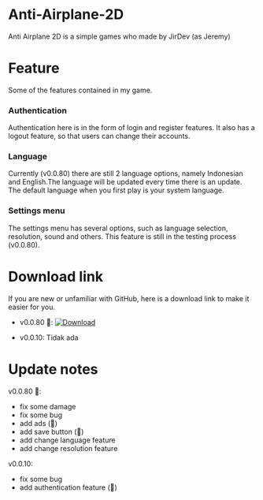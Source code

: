 # Anti-Airplane-2D
Anti Airplane 2D is a simple games who made by JirDev (as Jeremy)

# Feature
Some of the features contained in my game.

### Authentication
Authentication here is in the form of login and register features. It also has a logout feature, so that users can change their accounts.

### Language
Currently (v0.0.80) there are still 2 language options, namely Indonesian and English.The language will be updated every time there is an update. The default language when you first play is your system language.

### Settings menu
The settings menu has several options, such as language selection, resolution, sound and others. This feature is still in the testing process (v0.0.80).

# Download link
If you are new or unfamiliar with GitHub, here is a download link to make it easier for you.

- v0.0.80 🚩:
  [![Download](https://img.shields.io/badge/GitHub-black.svg?logo=data:image/svg%2bxml;base64,PHN2ZyB4bWxucz0iaHR0cDovL3d3dy53My5vcmcvMjAwMC9zdmciIHZlcnNpb249IjEiIHdpZHRoPSI2MDAiIGhlaWdodD0iNjAwIj48cGF0aCBkPSJNMTI5IDExMWMtNTUgNC05MyA2Ni05MyA3OEwwIDM5OGMtMiA3MCAzNiA5MiA2OSA5MWgxYzc5IDAgODctNTcgMTMwLTEyOGgyMDFjNDMgNzEgNTAgMTI4IDEyOSAxMjhoMWMzMyAxIDcxLTIxIDY5LTkxbC0zNi0yMDljMC0xMi00MC03OC05OC03OGgtMTBjLTYzIDAtOTIgMzUtOTIgNDJIMjM2YzAtNy0yOS00Mi05Mi00MmgtMTV6IiBmaWxsPSIjZmZmIi8+PC9zdmc+)](https://github.com/Jer-Creator/Anti-Airplane-2D/releases/tag/testing)

- v0.0.10:
  Tidak ada
  
# Update notes
v0.0.80 🚩:
- fix some damage
- fix some bug
- add ads (💸)
- add save button (💾)
- add change language feature 
- add change resolution feature

v0.0.10:
- fix some bug
- add authentication feature (📲)
